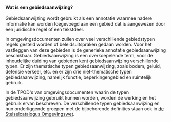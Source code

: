 #### Wat is een gebiedsaanwijzing?

Gebiedsaanwijzing wordt gebruikt als een annotatie waarmee nadere informatie kan
worden toegevoegd aan een gebied dat is aangewezen door een juridische regel of
een tekstdeel.

In omgevingsdocumenten zullen over veel verschillende gebiedstypen regels
gesteld worden of beleidsuitspraken gedaan worden. Voor het vastleggen van deze
gebieden is de generieke annotatie gebiedsaanwijzing beschikbaar.
Gebiedsaanwijzing is een overkoepelende term, voor de inhoudelijke duiding van
gebieden kent gebiedsaanwijzing verschillende typen. Er zijn thematische typen
gebiedsaanwijzing, zoals bodem, geluid, defensie verkeer, etc. en er zijn drie
niet-thematische typen gebiedsaanwijzing, namelijk functie, beperkingengebied en
ruimtelijk gebruik.

In de TPOD's van omgevingsdocumenten waarin de typen gebiedsaanwijzing gebruikt
kunnen worden, worden de werking en het gebruik ervan beschreven. De
verschillende typen gebiedsaanwijzing en hun onderliggende groepen met de
bijbehorende definities staan ook in [de Stelselcatalogus
Omgevingswet](https://stelselcatalogus.omgevingswet.overheid.nl/).
